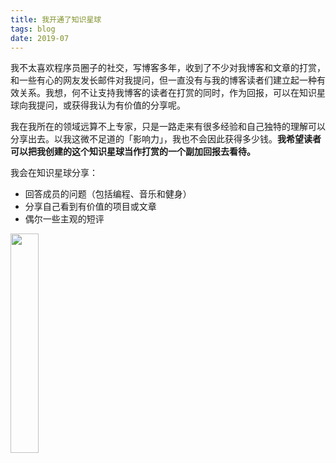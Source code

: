 ```yaml
---
title: 我开通了知识星球
tags: blog
date: 2019-07
---
```


我不太喜欢程序员圈子的社交，写博客多年，收到了不少对我博客和文章的打赏，和一些有心的网友发长邮件对我提问，但一直没有与我的博客读者们建立起一种有效关系。我想，何不让支持我博客的读者在打赏的同时，作为回报，可以在知识星球向我提问，或获得我认为有价值的分享呢。

我在我所在的领域远算不上专家，只是一路走来有很多经验和自己独特的理解可以分享出去。以我这微不足道的「影响力」，我也不会因此获得多少钱。**我希望读者可以把我创建的这个知识星球当作打赏的一个副加回报去看待。**

我会在知识星球分享：

- 回答成员的问题（包括编程、音乐和健身）
- 分享自己看到有价值的项目或文章
- 偶尔一些主观的短评

<img src="https://gbstatic.djyde.com/image_554541844184_3.JPG?x-oss-process=style/80" width="30%" />